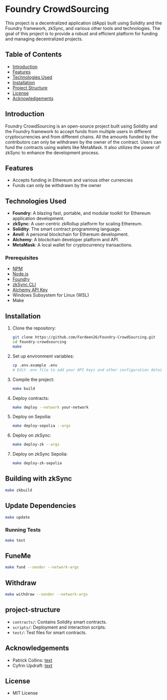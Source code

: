 # Foundry CrowdSourcing

This project is a decentralized application (dApp) built using Solidity and the Foundry framework, zkSync, and various other tools and technologies. The goal of this project is to provide a robust and efficient platform for funding and managing decentralized projects.

## Table of Contents

- [Introduction](#introduction)
- [Features](#features)
- [Technologies Used](#technologies-used)
- [Installation](#installation)
- [Project Structure](#project-structure)
- [License](#license)
- [Acknowledgements](#acknowledgements)

## Introduction

Foundry CrowdSourcing is an open-source project built using Solidity and the Foundry framework to accept funds from multiple users in different cryptocurrencies and from different chains. All the amounts funded by the contributors can only be withdrawn by the owner of the contract. Users can fund the contracts using wallets like MetaMask. It also utilizes the power of zkSync to enhance the development process.

## Features

- Accepts funding in Ethereum and various other currencies
- Funds can only be withdrawn by the owner

## Technologies Used

- **Foundry**: A blazing fast, portable, and modular toolkit for Ethereum application development.
- **zkSync**: A user-centric zkRollup platform for scaling Ethereum.
- **Solidity**: The smart contract programming language.
- **Anvil**: A personal blockchain for Ethereum development.
- **Alchemy**: A blockchain developer platform and API.
- **MetaMask**: A local wallet for cryptocurrency transactions.

### Prerequisites

- [NPM](https://nodejs.org/)
- [Node.js](https://nodejs.org/)
- [Foundry](https://github.com/gakonst/foundry)
- [zkSync CLI](https://zksync.io/docs/tools/cli.html)
- [Alchemy API Key](https://www.alchemy.com/)
- Windows Subsystem for Linux (WSL)
- Make

## Installation

1. Clone the repository:
    ```sh
    git clone https://github.com/Fardeen26/Foundry-CrowdSourcing.git
    cd foundry-crowdsourcing
    make
    ```

2. Set up environment variables:
    ```sh
    cp .env.example .env
    # Edit .env file to add your API keys and other configuration details
    ```

3. Compile the project:
    ```sh
    make build
    ```

4. Deploy contracts:
    ```sh
    make deploy --network your-network
    ```

5. Deploy on Sepolia:
    ```sh
    make deploy-sepolia --args
    ```

6. Deploy on zkSync:
    ```sh
    make deploy-zk --args
    ```

7. Deploy on zkSync Sepolia:
    ```sh
    make deploy-zk-sepolia
    ```

## Building with zkSync

```sh
make zkbuild
```

## Update Dependencies

```sh
make update
```

### Running Tests

```sh
make test
```

## FuneMe

```sh
make fund --sender --network-args
```

## Withdraw

```sh
make withdraw --sender --network-args
```

## project-structure

- `contracts/`: Contains Solidity smart contracts.
- `scripts/`: Deployment and interaction scripts.
- `test/`: Test files for smart contracts.

## Acknowledgements

- Patrick Collins: [text](https://github.com/PatrickAlphaC)
- Cyfrin Updraft: [text](https://github.com/Cyfrin/Updraft)

## License

- MIT License